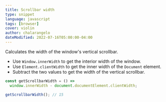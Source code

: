 ```yaml
---
title: Scrollbar width
type: snippet
language: javascript
tags: [browser]
cover: violin
author: chalarangelo
dateModified: 2022-07-16T05:00:00-04:00
---
```


Calculates the width of the window's vertical scrollbar.


- Use `Window.innerWidth` to get the interior width of the window.
- Use `Element.clientWidth` to get the inner width of the `Document` element.
- Subtract the two values to get the width of the vertical scrollbar.

```js
const getScrollbarWidth = () =>
  window.innerWidth - document.documentElement.clientWidth;
```

```js
getScrollbarWidth(); // 15
```
